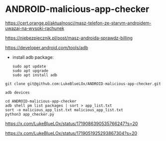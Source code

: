 # ANDROID-malicious-app-checker

https://cert.orange.pl/aktualnosci/masz-telefon-ze-starym-androidem-uwazaj-na-wysoki-rachunek

https://niebezpiecznik.pl/post/masz-androida-sprawdz-billing

https://developer.android.com/tools/adb

* install adb package:
  
    ```
    sudo apt update
    sudo apt upgrade
    sudo apt install adb
    ```

```
git clone git@github.com:LukeBlueLOx/ANDROID-malicious-app-checker.git
```
```
adb devices
```
```
cd ANDROID-malicious-app-checker
adb shell pm list packages | sort > app_list.txt
sort -o malicious_app_list.txt malicious_app_list.txt
python3 app_checker.py
```

https://x.com/LukeBlueLOx/status/1719086390535766247?s=20

https://x.com/LukeBlueLOx/status/1719051925293867304?s=20

